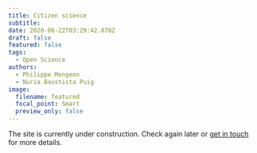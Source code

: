 ```yaml
---
title: Citizen science
subtitle:
date: 2020-06-22T03:29:42.878Z
draft: false
featured: false
tags:
  - Open Science
authors:
  - Philippe Mongeon
  - Nuria Baustista Puig
image:
  filename: featured
  focal_point: Smart
  preview_only: false
---
```


The site is currently under construction. Check again later or [get in touch](https://qsslab.ca/#contact) for more details.




